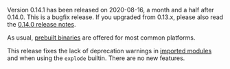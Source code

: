 Version 0.14.1 has been released on 2020-08-16, a month and a half after 0.14.0.
This is a bugfix release. If you upgraded from 0.13.x, please also read the
[0.14.0 release notes](0.14.0-release-notes.html).

As usual, [prebuilt binaries](https://elv.sh/get) are offered for most common
platforms.

This release fixes the lack of deprecation warnings in
[imported modules](https://b.elv.sh/1072) and when using the `explode` builtin.
There are no new features.
